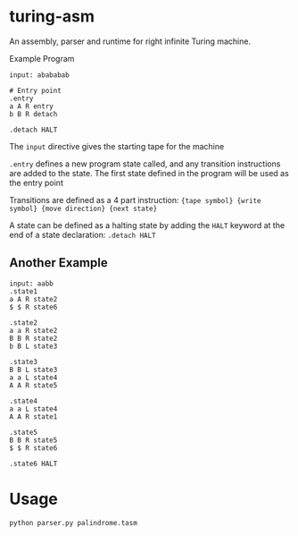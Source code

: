# turing-asm
An assembly, parser and runtime for right infinite Turing machine.

Example Program
```
input: abababab

# Entry point
.entry
a A R entry
b B R detach

.detach HALT
```

The `input` directive gives the starting tape for the machine

`.entry` defines a new program state called, and any transition instructions are added to the state. The first state defined in the program will be used as the entry point

Transitions are defined as a 4 part instruction:
`{tape symbol} {write symbol} {move direction} {next state}`

A state can be defined as a halting state by adding the `HALT` keyword at the end of a state declaration: `.detach HALT`

## Another Example
```
input: aabb
.state1
a A R state2
$ $ R state6

.state2
a a R state2
B B R state2
b B L state3

.state3
B B L state3
a a L state4
A A R state5

.state4
a a L state4
A A R state1

.state5
B B R state5
$ $ R state6

.state6 HALT
```

# Usage
`python parser.py palindrome.tasm`
